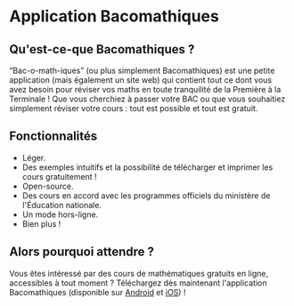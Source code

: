 # Application Bacomathiques

## Qu'est-ce-que Bacomathiques ?

<q>Bac-o-math-iques</q> (ou plus simplement Bacomathiques) est une petite application (mais également un site web) qui contient tout ce dont vous avez besoin pour réviser vos maths en toute tranquilité de la Première à la Terminale ! Que vous cherchiez à passer votre BAC ou que vous souhaitiez simplement réviser votre cours : tout est possible et tout est gratuit.

## Fonctionnalités

* Léger.
* Des exemples intuitifs et la possibilité de télécharger et imprimer les cours gratuitement !
* Open-source.
* Des cours en accord avec les programmes officiels du ministère de l'Éducation nationale.
* Un mode hors-ligne.
* Bien plus !

## Alors pourquoi attendre ?

Vous êtes intéressé par des cours de mathématiques gratuits en ligne, accessibles à tout moment ? Téléchargez dès maintenant l'application Bacomathiques (disponible sur [Android](https://play.google.com/store/apps/details?id=fr.bacomathiques) et [iOS](https://itunes.apple.com/us/app/bacomathiques/id1458503418)) !
